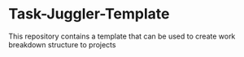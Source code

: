 # Task-Juggler-Template
This repository contains a template that can be used to create work breakdown structure to projects
